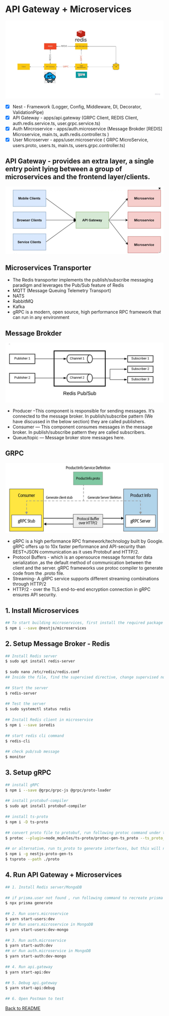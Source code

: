 # API Gateway + Microservices

![alt text](./APIGateway-Microservices.jpg)

- [x] Nest - Framework (Logger, Config, Middleware, DI, Decorator, ValidationPipe)
- [x] API Gateway - apps/api.gateway (GRPC Client, REDIS Client, auth.redis.service.ts, user.grpc.service.ts)
- [x] Auth Mircroservice - apps/auth.microservice (Message Brokder [REDIS] Microservice, main.ts, auth.redis.controller.ts )
- [x] User Microserver - apps/user.microservice ( GRPC MicroService, users.proto, users.ts, main.ts, users.grpc.controller.ts)

## API Gateway - provides an extra layer, a single entry point lying between a group of microservices and the frontend layer/clients.

![alt text](./apigateway.JPG)

## Microservices Transporter

- The Redis transporter implements the publish/subscribe messaging paradigm and leverages the Pub/Sub feature of Redis
- MQTT (Message Queuing Telemetry Transport)
- NATS
- RabbitMQ
- Kafka
- gRPC is a modern, open source, high performance RPC framework that can run in any environment

## Message Brokder

![alt text](./redis-structure.JPG)

- Producer –This component is responsible for sending messages. It’s connected to the message broker. In publish/subscribe pattern (We have discussed in the below section) they are called publishers.
- Consumer — This component consumes messages in the message broker. In publish/subscribe pattern they are called subscribers.
- Queue/topic — Message broker store messages here.

## GRPC

![alt text](./grpc-structure.JPG)

- gRPC is a high performance RPC framework/technology built by Google. gRPC offers up to 10x faster performance and API-security than REST+JSON communication as it uses Protobuf and HTTP/2.
- Protocol Buffers - which is an opensource message format for data serialization ,as the default method of communication between the client and the server. gRPC frameworks use protoc compiler to generate code from the .proto file.
- Streaming- A gRPC service supports different streaming combinations through HTTP/2
- HTTP/2 - over the TLS end-to-end encryption connection in gRPC ensures API security.

## 1. Install Microservices

```bash
## To start building microservices, first install the required package
$ npm i --save @nestjs/microservices
```

## 2. Setup Message Broker - Redis

```bash
## Install Redis server
$ sudo apt install redis-server

$ sudo nano /etc/redis/redis.conf
## Inside the file, find the supervised directive, change supervised no to supervised systemd

## Start the server
$ redis-server

## Test the server
$ sudo systemctl status redis

## Install Redis client in microservice
$ npm i --save ioredis

## start redis cli command
$ redis-cli

## check pub/sub message
$ monitor
```

## 3. Setup gRPC

```bash
## install gRPC
$ npm i --save @grpc/grpc-js @grpc/proto-loader

## install protobuf-compiler
$ sudo apt install protobuf-compiler

## install ts-proto
$ npm i -D ts-proto

## convert proto file to protobuf, run following protoc command under the root directory
$ protoc --plugin=node_modules/ts-proto/protoc-gen-ts_proto --ts_proto_out=. ./proto/users.proto --ts_proto_opt=outputEncodeMethods=false,outputJsonMethods=false,outputClientImpl=false,returnObservable=true

## or alternative, run ts_proto to generate interfaces, but this will needed further code change
$ npm i -g nestjs-proto-gen-ts
$ tsproto --path ./proto
```

## 4. Run API Gateway + Microservices

```bash
## 1. Install Redis server/MongoDB

## if prisma.user not found , run following command to recreate prisma client
$ npx prisma generate

## 2. Run users.microservice
$ yarn start-users:dev
## Or Run users.microservice in MongoDB
$ yarn start-users:dev-mongo

## 3. Run auth.microservice
$ yarn start-auth:dev
## or Run auth.microservice in MongoDB
$ yarn start-auth:dev-mongo

## 4. Run api.gateway
$ yarn start-api:dev

## 5. Debug api.gateway
$ yarn start-api:debug

## 6. Open Postman to test

```

[Back to README](../README.md)
